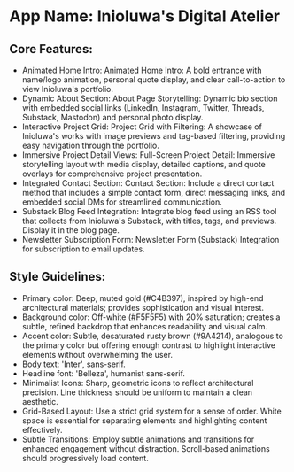 # **App Name**: Inioluwa's Digital Atelier

## Core Features:

- Animated Home Intro: Animated Home Intro: A bold entrance with name/logo animation, personal quote display, and clear call-to-action to view Inioluwa's portfolio.
- Dynamic About Section: About Page Storytelling: Dynamic bio section with embedded social links (LinkedIn, Instagram, Twitter, Threads, Substack, Mastodon) and personal photo display.
- Interactive Project Grid: Project Grid with Filtering: A showcase of Inioluwa's works with image previews and tag-based filtering, providing easy navigation through the portfolio.
- Immersive Project Detail Views: Full-Screen Project Detail: Immersive storytelling layout with media display, detailed captions, and quote overlays for comprehensive project presentation.
- Integrated Contact Section: Contact Section: Include a direct contact method that includes a simple contact form, direct messaging links, and embedded social DMs for streamlined communication.
- Substack Blog Feed Integration: Integrate blog feed using an RSS tool that collects from Inioluwa's Substack, with titles, tags, and previews. Display it in the blog page.
- Newsletter Subscription Form: Newsletter Form (Substack) Integration for subscription to email updates.

## Style Guidelines:

- Primary color: Deep, muted gold (#C4B397), inspired by high-end architectural materials; provides sophistication and visual interest.
- Background color: Off-white (#F5F5F5) with 20% saturation; creates a subtle, refined backdrop that enhances readability and visual calm.
- Accent color: Subtle, desaturated rusty brown (#9A4214), analogous to the primary color but offering enough contrast to highlight interactive elements without overwhelming the user.
- Body text: 'Inter', sans-serif.
- Headline font: 'Belleza', humanist sans-serif.
- Minimalist Icons: Sharp, geometric icons to reflect architectural precision. Line thickness should be uniform to maintain a clean aesthetic.
- Grid-Based Layout: Use a strict grid system for a sense of order. White space is essential for separating elements and highlighting content effectively.
- Subtle Transitions: Employ subtle animations and transitions for enhanced engagement without distraction. Scroll-based animations should progressively load content.